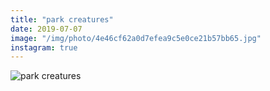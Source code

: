 ```yaml
---
title: "park creatures"
date: 2019-07-07
image: "/img/photo/4e46cf62a0d7efea9c5e0ce21b57bb65.jpg"
instagram: true
---
```


![park creatures](/img/photo/4e46cf62a0d7efea9c5e0ce21b57bb65.jpg)

